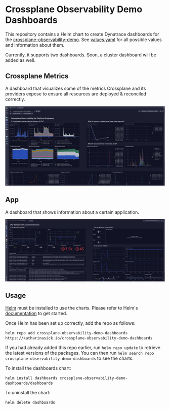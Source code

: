 # Crossplane Observability Demo Dashboards

This repository contains a Helm chart to create Dynatrace dashboards for
the [crossplane-observability-demo](https://github.com/vfarcic/crossplane-observability-demo).
See [values.yaml](./values.yaml) for all possible values and information about them.

Currently, it supports two dashboards. Soon, a cluster dashboard will be added as well.

## Crossplane Metrics

A dashboard that visualizes some of the metrics Crossplane and its providers expose to ensure all resources are
deployed & reconciled correctly.

![](./img/crossplaneMetrics.png)

## App

A dashboard that shows information about a certain application.

![](./img/app.png)

## Usage

[Helm](https://helm.sh) must be installed to use the charts. Please refer to
Helm's [documentation](https://helm.sh/docs) to get started.

Once Helm has been set up correctly, add the repo as follows:

```shell
helm repo add crossplane-observability-demo-dashboards https://katharinasick.io/crossplane-observability-demo-dashboards
```

If you had already added this repo earlier, run `helm repo update` to retrieve
the latest versions of the packages. You can then run `helm search repo crossplane-observability-demo-dashboards` to see
the charts.

To install the dashboards chart:

```shell
helm install dashboards crossplane-observability-demo-dashboards/dashboards
```

To uninstall the chart:

```shell
helm delete dashboards
```
